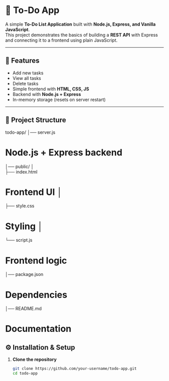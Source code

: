 # 📝 To-Do App

A simple **To-Do List Application** built with **Node.js, Express, and Vanilla JavaScript**.  
This project demonstrates the basics of building a **REST API** with Express and connecting it to a frontend using plain JavaScript.

---

## 🚀 Features
- Add new tasks  
- View all tasks  
- Delete tasks  
- Simple frontend with **HTML, CSS, JS**  
- Backend with **Node.js + Express**  
- In-memory storage (resets on server restart)  

---

## 📂 Project Structure

todo-app/ 
│── server.js        
# Node.js + Express backend 
│── public/ │    
├── index.html 
# Frontend UI │     
├── style.css  
# Styling │     
└── script.js  
# Frontend logic 
│── package.json     
# Dependencies 
│── README.md       
# Documentation


## ⚙️ Installation & Setup

1. **Clone the repository**
   ```bash
   git clone https://github.com/your-username/todo-app.git
   cd todo-app
   ```

